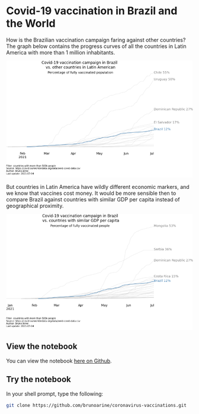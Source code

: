 # Covid-19 vaccination in Brazil and the World

How is the Brazilian vaccination campaign faring against other countries? The graph below contains the progress curves of all the countries in Latin America with more than 1 million inhabitants.

![](/brazil-vs-latam.png)

But countries in Latin America have wildly different economic markers, and we know that vaccines cost money. It would be more sensible then to compare Brazil against countries with similar GDP per capita instead of geographical proximity.

![](/brazil-vs-world.png)

## View the notebook
You can view the notebook [here on Github](https://github.com/brunoarine/coronavirus-vaccinations/blob/main/notebook.ipynb).

## Try the notebook
In your shell prompt, type the following:

```sh
git clone https://github.com/brunoarine/coronavirus-vaccinations.git
```